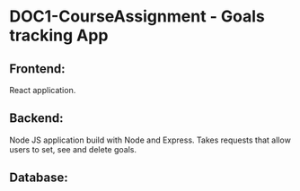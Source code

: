 # DOC1-CourseAssignment - Goals tracking App


## Frontend:
React application.
## Backend:
Node JS application build with Node and Express.
Takes requests that allow users to set, see and delete goals.
## Database:

